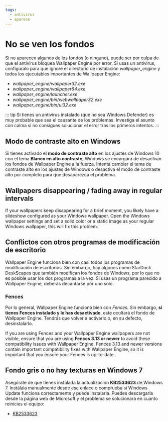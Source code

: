 ```yaml
---
tags:
  - antivirus
  - aparece
---
```


# No se ven los fondos

Si no aparecen algunos de los fondos (o ninguno), puede ser por culpa de que el antivirus bloquea Wallpaper Engine por error. Si usas un antivirus, configúralo para que ignore el directorio de instalación *wallpaper_engine* y todos los ejecutables importantes de Wallpaper Engine:

* *wallpaper_engine/wallpaper32.exe*
* *wallpaper_engine/wallpaper64.exe*
* *wallpaper_engine/launcher.exe*
* *wallpaper_engine/bin/webwallpaper32.exe*
* *wallpaper_engine/bin/ui32.exe*

::: tip
Si tienes un antivirus instalado (que no sea Windows Defender) es muy probable que sea el causante de los problemas. Investiga el asunto con calma si no consigues solucionar el error tras los primeros intentos.
:::

## Modo de contraste alto en Windows

Si tienes activado el **modo de contraste alto** en los ajustes de Windows 10 con el tema **Blanco en alto contraste**, Windows se encargará de desactivar los fondos de Wallpaper Engine a la fuerza. Intenta cambiar el tema de contraste alto en los ajustes de Windows o desactiva el modo de contraste alto por completo para que desaparezca el problema.

## Wallpapers disappearing / fading away in regular intervals

If your wallpapers keep disappearing for a brief moment, you likely have a slideshow configured as your Windows wallpaper. Open the Windows wallpaper settings and set a solid color or a static image as your regular Windows wallpaper, this will fix this problem.

## Conflictos con otros programas de modificación de escritorio

Wallpaper Engine funciona bien con casi todos los programas de modificación de escritorios. Sin embargo, hay algunos como StarDock DeskScapes que también modifican los fondos de Windows, por lo que no es posible usar los dos programas a la vez. Si usas un programa parecido a Wallpaper Engine, deberás decantarse por uno solo.

### Fences

Por lo general, Wallpaper Engine funciona bien con *Fences*. Sin embargo, **si tienes Fences instalado y lo has desactivado**, este ocultará el fondo de Wallpaper Engine. Tendrás que volver a activarlo o, en su defecto, desinstalarlo.

If you are using Fences and your Wallpaper Engine wallpapers are not visible, ensure that you are using **Fences 3.13 or newer** to avoid these compatibility issues with Wallpaper Engine. Fences 3.13 and newer versions contain important compatibility fixes with Wallpaper Engine, so it is important that you ensure your Fences is up-to-date.

## Fondo gris o no hay texturas en Windows 7

Asegúrate de que tienes instalada la actualización **KB2533623** de Windows 7. Instálala manualmente desde ese enlace o comprueba si Windows Update funciona correctamente y puede instalarla. Puedes descargarla desde la página web de Microsoft y el problema se solucionará en cuanto reinicies el equipo:

* [KB2533623](https://support.microsoft.com/es-es/help/2533623/microsoft-security-advisory-insecure-library-loading-could-allow-remot)